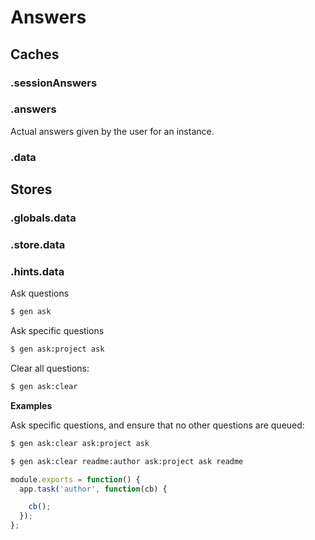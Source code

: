 # Answers

## Caches

### .sessionAnswers

### .answers

Actual answers given by the user for an instance.

### .data

## Stores

### .globals.data

### .store.data

### .hints.data


Ask questions

```sh
$ gen ask
```

Ask specific questions

```sh
$ gen ask:project ask
```

Clear all questions:

```sh
$ gen ask:clear
```

**Examples**

Ask specific questions, and ensure that no other questions are queued:

```sh
$ gen ask:clear ask:project ask
```

```sh
$ gen ask:clear readme:author ask:project ask readme
```


```js
module.exports = function() {
  app.task('author', function(cb) {

    cb();
  });
};
```
